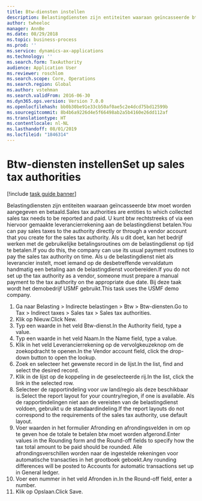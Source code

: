 ```yaml
---
title: Btw-diensten instellen
description: Belastingdiensten zijn entiteiten waaraan geïncasseerde btw moet worden aangegeven en betaald.
author: twheeloc
manager: AnnBe
ms.date: 08/29/2018
ms.topic: business-process
ms.prod: ''
ms.service: dynamics-ax-applications
ms.technology: ''
ms.search.form: TaxAuthority
audience: Application User
ms.reviewer: roschlom
ms.search.scope: Core, Operations
ms.search.region: Global
ms.author: vstehman
ms.search.validFrom: 2016-06-30
ms.dyn365.ops.version: Version 7.0.0
ms.openlocfilehash: bb0b30be91e33cb50af0ae5c2e4dcd75bd12599b
ms.sourcegitcommit: 8b4b6a9226d4e5f66498ab2a5b4160e26dd112af
ms.translationtype: HT
ms.contentlocale: nl-NL
ms.lasthandoff: 08/01/2019
ms.locfileid: "1846314"
---
```

# <a name="set-up-sales-tax-authorities"></a><span data-ttu-id="ebfd1-103">Btw-diensten instellen</span><span class="sxs-lookup"><span data-stu-id="ebfd1-103">Set up sales tax authorities</span></span>

[!include [task guide banner](../../includes/task-guide-banner.md)]

<span data-ttu-id="ebfd1-104">Belastingdiensten zijn entiteiten waaraan geïncasseerde btw moet worden aangegeven en betaald.</span><span class="sxs-lookup"><span data-stu-id="ebfd1-104">Sales tax authorities are entities to which collected sales tax needs to be reported and paid.</span></span> <span data-ttu-id="ebfd1-105">U kunt btw rechtstreeks of via een hiervoor gemaakte leverancierrekening aan de belastingdienst betalen.</span><span class="sxs-lookup"><span data-stu-id="ebfd1-105">You can pay sales taxes to the authority directly or through a vendor account that you create for the sales tax authority.</span></span> <span data-ttu-id="ebfd1-106">Als u dit doet, kan het bedrijf werken met de gebruikelijke betalingsroutines om de belastingdienst op tijd te betalen.</span><span class="sxs-lookup"><span data-stu-id="ebfd1-106">If you do this, the company can use its usual payment routines to pay the sales tax authority on time.</span></span> <span data-ttu-id="ebfd1-107">Als u de belastingdienst niet als leverancier instelt, moet iemand op de desbetreffende vervaldatum handmatig een betaling aan de belastingdienst voorbereiden.</span><span class="sxs-lookup"><span data-stu-id="ebfd1-107">If you do not set up the tax authority as a vendor, someone must prepare a manual payment to the tax authority on the appropriate due date.</span></span> <span data-ttu-id="ebfd1-108">Bij deze taak wordt het demobedrijf USMF gebruikt.</span><span class="sxs-lookup"><span data-stu-id="ebfd1-108">This task uses the USMF demo company.</span></span>

1. <span data-ttu-id="ebfd1-109">Ga naar Belasting > Indirecte belastingen > Btw > Btw-diensten.</span><span class="sxs-lookup"><span data-stu-id="ebfd1-109">Go to Tax > Indirect taxes > Sales tax > Sales tax authorities.</span></span>
2. <span data-ttu-id="ebfd1-110">Klik op Nieuw.</span><span class="sxs-lookup"><span data-stu-id="ebfd1-110">Click New.</span></span>
3. <span data-ttu-id="ebfd1-111">Typ een waarde in het veld Btw-dienst.</span><span class="sxs-lookup"><span data-stu-id="ebfd1-111">In the Authority field, type a value.</span></span>
4. <span data-ttu-id="ebfd1-112">Typ een waarde in het veld Naam.</span><span class="sxs-lookup"><span data-stu-id="ebfd1-112">In the Name field, type a value.</span></span>
5. <span data-ttu-id="ebfd1-113">Klik in het veld Leverancierrekening op de vervolgkeuzeknop om de zoekopdracht te openen.</span><span class="sxs-lookup"><span data-stu-id="ebfd1-113">In the Vendor account field, click the drop-down button to open the lookup.</span></span>
6. <span data-ttu-id="ebfd1-114">Zoek en selecteer het gewenste record in de lijst.</span><span class="sxs-lookup"><span data-stu-id="ebfd1-114">In the list, find and select the desired record.</span></span>
7. <span data-ttu-id="ebfd1-115">Klik in de lijst op de koppeling in de geselecteerde rij.</span><span class="sxs-lookup"><span data-stu-id="ebfd1-115">In the list, click the link in the selected row.</span></span>
8. <span data-ttu-id="ebfd1-116">Selecteer de rapportindeling voor uw land/regio als deze beschikbaar is.</span><span class="sxs-lookup"><span data-stu-id="ebfd1-116">Select the report layout for your country/region, if one is available.</span></span> <span data-ttu-id="ebfd1-117">Als de rapportindelingen niet aan de vereisten van de belastingdienst voldoen, gebruikt u de standaardindeling.</span><span class="sxs-lookup"><span data-stu-id="ebfd1-117">If the report layouts do not correspond to the requirements of the sales tax authority, use default layout.</span></span>
9. <span data-ttu-id="ebfd1-118">Voer waarden in het formulier Afronding en afrondingsvelden in om op te geven hoe de totale te betalen btw moet worden afgerond.</span><span class="sxs-lookup"><span data-stu-id="ebfd1-118">Enter values in the Rounding form and the Round-off fields to specify how the tax total amount to be paid should be rounded.</span></span> <span data-ttu-id="ebfd1-119">Alle afrondingsverschillen worden naar de ingestelde rekeningen voor automatische transacties in het grootboek geboekt.</span><span class="sxs-lookup"><span data-stu-id="ebfd1-119">Any rounding differences will be posted to Accounts for automatic transactions set up in General ledger.</span></span>
10. <span data-ttu-id="ebfd1-120">Voer een nummer in het veld Afronden in.</span><span class="sxs-lookup"><span data-stu-id="ebfd1-120">In the Round-off field, enter a number.</span></span>
11. <span data-ttu-id="ebfd1-121">Klik op Opslaan.</span><span class="sxs-lookup"><span data-stu-id="ebfd1-121">Click Save.</span></span>

